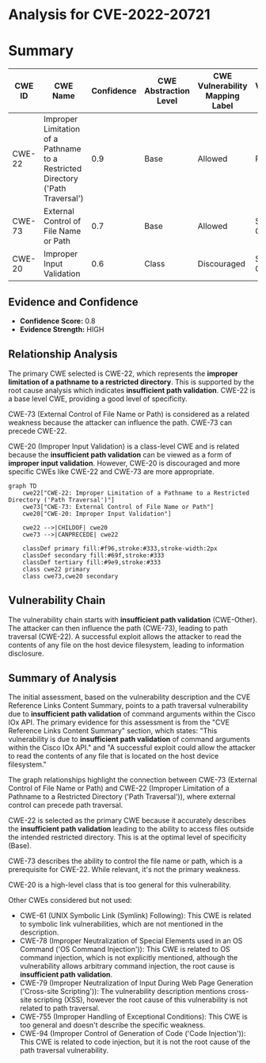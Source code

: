 # Analysis for CVE-2022-20721

# Summary
| CWE ID | CWE Name | Confidence | CWE Abstraction Level | CWE Vulnerability Mapping Label | CWE-Vulnerability Mapping Notes |
|---|---|---|---|---|---|
| CWE-22 | Improper Limitation of a Pathname to a Restricted Directory ('Path Traversal') | 0.9 | Base | Allowed | Primary CWE |
| CWE-73 | External Control of File Name or Path | 0.7 | Base | Allowed | Secondary Candidate |
| CWE-20 | Improper Input Validation | 0.6 | Class | Discouraged | Secondary Candidate |

## Evidence and Confidence

*   **Confidence Score:** 0.8
*   **Evidence Strength:** HIGH

## Relationship Analysis
The primary CWE selected is CWE-22, which represents the **improper limitation of a pathname to a restricted directory**. This is supported by the root cause analysis which indicates **insufficient path validation**. CWE-22 is a base level CWE, providing a good level of specificity.

CWE-73 (External Control of File Name or Path) is considered as a related weakness because the attacker can influence the path. CWE-73 can precede CWE-22.

CWE-20 (Improper Input Validation) is a class-level CWE and is related because the **insufficient path validation** can be viewed as a form of **improper input validation**. However, CWE-20 is discouraged and more specific CWEs like CWE-22 and CWE-73 are more appropriate.

```mermaid
graph TD
    cwe22["CWE-22: Improper Limitation of a Pathname to a Restricted Directory ('Path Traversal')"]
    cwe73["CWE-73: External Control of File Name or Path"]
    cwe20["CWE-20: Improper Input Validation"]

    cwe22 -->|CHILDOF| cwe20
    cwe73 -->|CANPRECEDE| cwe22
    
    classDef primary fill:#f96,stroke:#333,stroke-width:2px
    classDef secondary fill:#69f,stroke:#333
    classDef tertiary fill:#9e9,stroke:#333
    class cwe22 primary
    class cwe73,cwe20 secondary
```

## Vulnerability Chain
The vulnerability chain starts with **insufficient path validation** (CWE-Other). The attacker can then influence the path (CWE-73), leading to path traversal (CWE-22). A successful exploit allows the attacker to read the contents of any file on the host device filesystem, leading to information disclosure.

## Summary of Analysis
The initial assessment, based on the vulnerability description and the CVE Reference Links Content Summary, points to a path traversal vulnerability due to **insufficient path validation** of command arguments within the Cisco IOx API. The primary evidence for this assessment is from the "CVE Reference Links Content Summary" section, which states: "This vulnerability is due to **insufficient path validation** of command arguments within the Cisco IOx API." and "A successful exploit could allow the attacker to read the contents of any file that is located on the host device filesystem."

The graph relationships highlight the connection between CWE-73 (External Control of File Name or Path) and CWE-22 (Improper Limitation of a Pathname to a Restricted Directory ('Path Traversal')), where external control can precede path traversal.

CWE-22 is selected as the primary CWE because it accurately describes the **insufficient path validation** leading to the ability to access files outside the intended restricted directory. This is at the optimal level of specificity (Base).

CWE-73 describes the ability to control the file name or path, which is a prerequisite for CWE-22. While relevant, it's not the primary weakness.

CWE-20 is a high-level class that is too general for this vulnerability.

Other CWEs considered but not used:

*   CWE-61 (UNIX Symbolic Link (Symlink) Following): This CWE is related to symbolic link vulnerabilities, which are not mentioned in the description.
*   CWE-78 (Improper Neutralization of Special Elements used in an OS Command ('OS Command Injection')): This CWE is related to OS command injection, which is not explicitly mentioned, although the vulnerability allows arbitrary command injection, the root cause is **insufficient path validation**.
*   CWE-79 (Improper Neutralization of Input During Web Page Generation ('Cross-site Scripting')): The vulnerability description mentions cross-site scripting (XSS), however the root cause of this vulnerability is not related to path traversal.
*   CWE-755 (Improper Handling of Exceptional Conditions): This CWE is too general and doesn't describe the specific weakness.
*   CWE-94 (Improper Control of Generation of Code ('Code Injection')): This CWE is related to code injection, but it is not the root cause of the path traversal vulnerability.